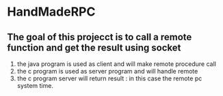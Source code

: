 # HandMadeRPC
## The goal of this projecct is to call a remote function and get the result using socket 
1. the java program is used as client and will make remote procedure call 
2. the c program is used as server program and will handle remote 
3. the c program server will return result : in this case the remote pc system time.
